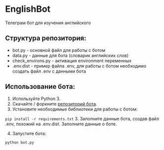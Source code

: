 # EnglishBot
Телеграм бот для изучения английского

## Структура репозитория:
- bot.py - основной файл для работы с ботом
- data.py - данные для бота (словарик английских слов)
- check_environs.py - активация environment переменных
- .env.dist - пример файла .env, для работы с ботом необходимо создать файл .env с данными бота

## Использование бота:
1. Используйте Python 3.
2. Скачайте / форкните [репозиторий бота](https://github.com/alenapoliakova/EnglishBot).
3. Установите необходимые библиотеки для работы с ботом:

`pip install -r requirements.txt`
3. Заполните данные бота, создав файл .env, похожий на .env.dist. Заполните данные о боте.

4. Запустите бота:

`python bot.py`
